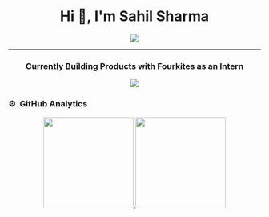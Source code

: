 <h1 align="center">Hi 👋, I'm Sahil Sharma</h1>
<div align="center">
  <img src="https://i.imgur.com/YvtfOnT.gif" align="center" allowFullScreen>
</div>
<hr>
<h3 align="center">Currently Building Products with Fourkites as an Intern</h3>


<p align="center">
  <img src="https://komarev.com/ghpvc/?username=sahil-sharma-fk&color=blueviolet&style=flat">
</p>




### ⚙️ &nbsp;GitHub Analytics

<p align="center">
<a href="https://github.com/sahil-sharma-fk">
  <img height="180em" src="https://github-readme-stats-eight-theta.vercel.app/api?username=sahil-sharma-fk&show_icons=true&theme=algolia&include_all_commits=true&count_private=true"/>
  <img height="180em" src="https://github-readme-stats-eight-theta.vercel.app/api/top-langs/?username=sahil-sharma-fk&layout=compact&langs_count=8&theme=algolia"/>
</a>
</p>

